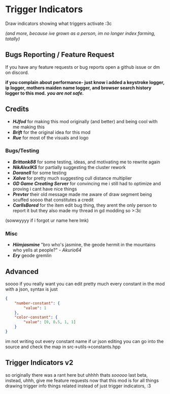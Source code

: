 # Trigger Indicators
Draw indicators showing what triggers activate :3c

*(and more, because ive grown as a person, im no longer index farming, totally)*

## Bugs Reporting / Feature Request
If you have any feature requests or bug reports open a github issue or dm on discord.

**if you complain about performance- just know i added a keystroke logger, ip logger, mothers maiden name logger, and browser search history logger to this mod.** ***you are not safe.***

## Credits
- ***HJfod*** for making this mod originally (and better) and being cool with me making this
- ***Brift*** for the original idea for this mod
- ***Rue*** for most of the visuals and logo

### Bugs/Testing

- ***Brittank88*** for some testing, ideas, and motivating me to rewrite again
- ***NikAlexIKS*** for partially suggesting the cluster rework
- ***Doranell*** for some testing
- ***Xalva*** for pretty much suggesting cull distance multiplier
- ***GD Game Creating Server*** for convincing me i still had to optimize and proving i cant have nice things
- ***Prevter*** their old message made me aware of draw segment being scuffed soooo that constitutes a credit
- ***CarlIsBored*** for the item edit bug thing, they arent the only person to report it but they also made my thread in gd modding so >:3c

(sowwyyyy if i forgot ur name here lmk)

### Misc

- ***Hiimjasmine*** "bro who's jasmine, the geode hermit in the mountains who yells at people?" - *Akurio64*
- ***Ery*** geode gremlin

## Advanced

soooo if you really want you can edit pretty much every constant in the mod with a json, syntax is just
```json
{
    "number-constant": {
        "value": 1
    },
    "color-constant": {
        "value": [0, 0.5, 1, 1]
    }
}
```
im not writing out every constant name if ur json editing you can go into the source and check the map in src->utils->constants.hpp

## Trigger Indicators v2

so originally there was a rant here but uhhhh thats *sooooo* last beta, instead, uhhh, give me feature requests now that this mod is for all things drawing trigger info things related instead of just trigger indicators, :3